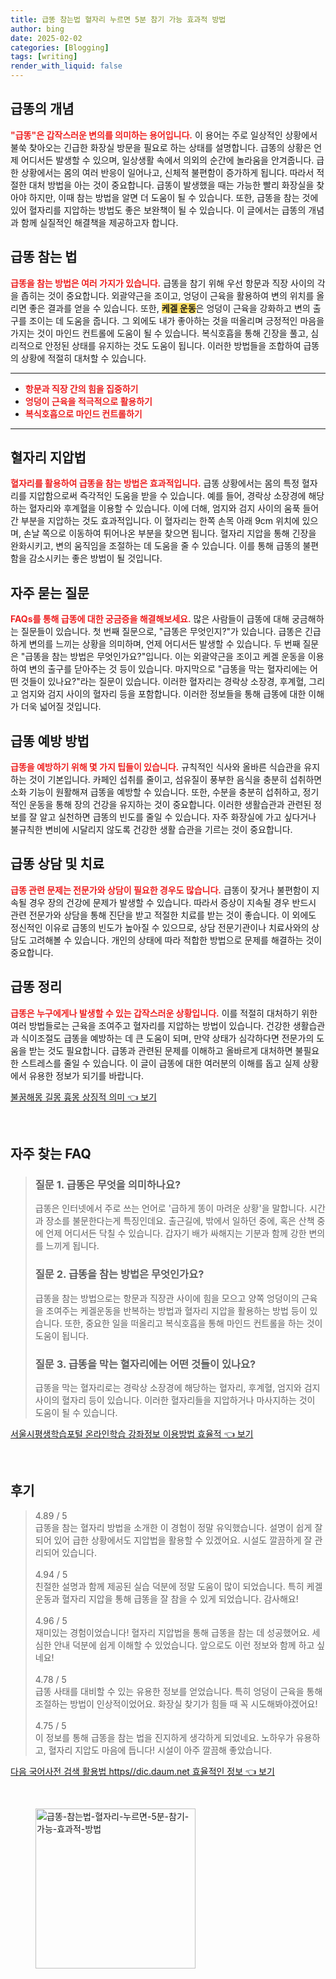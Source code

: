 ```yaml
---
title: 급똥 참는법 혈자리 누르면 5분 참기 가능 효과적 방법
author: bing
date: 2025-02-02
categories: [Blogging]
tags: [writing]
render_with_liquid: false
---
```



<h2 id='급똥의_개념'>급똥의 개념</h2>

<p><b><span style="color: #ee2323;">"급똥"은 갑작스러운 변의를 의미하는 용어입니다.</span></b> 이 용어는 주로 일상적인 상황에서 불쑥 찾아오는 긴급한 화장실 방문을 필요로 하는 상태를 설명합니다. 급똥의 상황은 언제 어디서든 발생할 수 있으며, 일상생활 속에서 의외의 순간에 놀라움을 안겨줍니다. 급한 상황에서는 몸의 여러 반응이 일어나고, 신체적 불편함이 증가하게 됩니다. 따라서 적절한 대처 방법을 아는 것이 중요합니다. 급똥이 발생했을 때는 가능한 빨리 화장실을 찾아야 하지만, 이때 참는 방법을 알면 더 도움이 될 수 있습니다. 또한, 급똥을 참는 것에 있어 혈자리를 지압하는 방법도 좋은 보완책이 될 수 있습니다. 이 글에서는 급똥의 개념과 함께 실질적인 해결책을 제공하고자 합니다.</p>

<h2 id='급똥_참는_법'>급똥 참는 법</h2>

<p><b><span style="color: #ee2323;">급똥을 참는 방법은 여러 가지가 있습니다.</span></b> 급똥을 참기 위해 우선 항문과 직장 사이의 각을 좁히는 것이 중요합니다. 외괄약근을 조이고, 엉덩이 근육을 활용하여 변의 위치를 올리면 좋은 결과를 얻을 수 있습니다. 또한, <b><span style="background-color: #ffe066;">케겔 운동</span></b>은 엉덩이 근육을 강화하고 변의 출구를 조이는 데 도움을 줍니다. 그 외에도 내가 좋아하는 것을 떠올리며 긍정적인 마음을 가지는 것이 마인드 컨트롤에 도움이 될 수 있습니다. 복식호흡을 통해 긴장을 풀고, 심리적으로 안정된 상태를 유지하는 것도 도움이 됩니다. 이러한 방법들을 조합하여 급똥의 상황에 적절히 대처할 수 있습니다.</p>

<hr />

<ul>
    <li><b><span style="color: #ee2323;">항문과 직장 간의 힘을 집중하기</span></b></li>
    <li><b><span style="color: #ee2323;">엉덩이 근육을 적극적으로 활용하기</span></b></li>
    <li><b><span style="color: #ee2323;">복식호흡으로 마인드 컨트롤하기</span></b></li>
</ul>

<hr />

<h2 id='혈자리_지압_법'>혈자리 지압법</h2>

<p><b><span style="color: #ee2323;">혈자리를 활용하여 급똥을 참는 방법은 효과적입니다.</span></b> 급똥 상황에서는 몸의 특정 혈자리를 지압함으로써 즉각적인 도움을 받을 수 있습니다. 예를 들어, 경락상 소장경에 해당하는 혈자리와 후계혈을 이용할 수 있습니다. 이에 더해, 엄지와 검지 사이의 움푹 들어간 부분을 지압하는 것도 효과적입니다. 이 혈자리는 한쪽 손목 아래 9cm 위치에 있으며, 손날 쪽으로 이동하여 튀어나온 부분을 찾으면 됩니다. 혈자리 지압을 통해 긴장을 완화시키고, 변의 움직임을 조절하는 데 도움을 줄 수 있습니다. 이를 통해 급똥의 불편함을 감소시키는 좋은 방법이 될 것입니다.</p>

<h2 id='자주_묻는_질문'>자주 묻는 질문</h2>

<p><b><span style="color: #ee2323;">FAQs를 통해 급똥에 대한 궁금증을 해결해보세요.</span></b> 많은 사람들이 급똥에 대해 궁금해하는 질문들이 있습니다. 첫 번째 질문으로, "급똥은 무엇인지?"가 있습니다. 급똥은 긴급하게 변의를 느끼는 상황을 의미하며, 언제 어디서든 발생할 수 있습니다. 두 번째 질문은 "급똥을 참는 방법은 무엇인가요?"입니다. 이는 외괄약근을 조이고 케겔 운동을 이용하여 변의 출구를 닫아주는 것 등이 있습니다. 마지막으로 "급똥을 막는 혈자리에는 어떤 것들이 있나요?"라는 질문이 있습니다. 이러한 혈자리는 경락상 소장경, 후계혈, 그리고 엄지와 검지 사이의 혈자리 등을 포함합니다. 이러한 정보들을 통해 급똥에 대한 이해가 더욱 넓어질 것입니다.</p>

<h2 id='급똥_예방_방법'>급똥 예방 방법</h2>

<p><b><span style="color: #ee2323;">급똥을 예방하기 위해 몇 가지 팁들이 있습니다.</span></b> 규칙적인 식사와 올바른 식습관을 유지하는 것이 기본입니다. 카페인 섭취를 줄이고, 섬유질이 풍부한 음식을 충분히 섭취하면 소화 기능이 원활해져 급똥을 예방할 수 있습니다. 또한, 수분을 충분히 섭취하고, 정기적인 운동을 통해 장의 건강을 유지하는 것이 중요합니다. 이러한 생활습관과 관련된 정보를 잘 알고 실천하면 급똥의 빈도를 줄일 수 있습니다. 자주 화장실에 가고 싶다거나 불규칙한 변비에 시달리지 않도록 건강한 생활 습관을 기르는 것이 중요합니다.</p>

<h2 id='급똥_상담_및_치료'>급똥 상담 및 치료</h2>

<p><b><span style="color: #ee2323;">급똥 관련 문제는 전문가와 상담이 필요한 경우도 많습니다.</span></b> 급똥이 잦거나 불편함이 지속될 경우 장의 건강에 문제가 발생할 수 있습니다. 따라서 증상이 지속될 경우 반드시 관련 전문가와 상담을 통해 진단을 받고 적절한 치료를 받는 것이 좋습니다. 이 외에도 정신적인 이유로 급똥의 빈도가 높아질 수 있으므로, 상담 전문기관이나 치료사와의 상담도 고려해볼 수 있습니다. 개인의 상태에 따라 적합한 방법으로 문제를 해결하는 것이 중요합니다.</p>

<h2 id='급똥_정리'>급똥 정리</h2>

<p><b><span style="color: #ee2323;">급똥은 누구에게나 발생할 수 있는 갑작스러운 상황입니다.</span></b> 이를 적절히 대처하기 위한 여러 방법들로는 근육을 조여주고 혈자리를 지압하는 방법이 있습니다. 건강한 생활습관과 식이조절도 급똥을 예방하는 데 큰 도움이 되며, 만약 상태가 심각하다면 전문가의 도움을 받는 것도 필요합니다. 급똥과 관련된 문제를 이해하고 올바르게 대처하면 불필요한 스트레스를 줄일 수 있습니다. 이 글이 급똥에 대한 여러분의 이해를 돕고 실제 상황에서 유용한 정보가 되기를 바랍니다.</p>


<p><a class="click-button" title="불꿈해몽 길몽 흉몽 상징적 의미" href="https://afficreate.github.io/posts/%EB%B6%88%EA%BF%88%ED%95%B4%EB%AA%BD-%EA%B8%B8%EB%AA%BD-%ED%9D%89%EB%AA%BD-%EC%83%81%EC%A7%95%EC%A0%81-%EC%9D%98%EB%AF%B8/" rel="dofollow">불꿈해몽 길몽 흉몽 상징적 의미 👈 보기</a></p><br>
<h2 id='자주_찾는_FAQ'>자주 찾는 FAQ</h2>
<div itemscope="" itemtype="https://schema.org/FAQPage">
<blockquote>
<div itemscope="" itemprop="mainEntity" itemtype="https://schema.org/Question">
<h3 itemprop="name">질문 1. 급똥은 무엇을 의미하나요?</h3>
<div itemscope="" itemprop="acceptedAnswer" itemtype="https://schema.org/Answer">
<span itemprop="text">
<p>급똥은 인터넷에서 주로 쓰는 언어로 '급하게 똥이 마려운 상황'을 말합니다. 시간과 장소를 불문한다는게 특징인데요. 출근길에, 밖에서 일하던 중에, 혹은 산책 중에 언제 어디서든 닥칠 수 있습니다. 갑자기 배가 싸해지는 기분과 함께 강한 변의를 느끼게 됩니다.</p>
</span>
</div>
</div>
<div itemscope="" itemprop="mainEntity" itemtype="https://schema.org/Question">
<h3 itemprop="name">질문 2. 급똥을 참는 방법은 무엇인가요?</h3>
<div itemscope="" itemprop="acceptedAnswer" itemtype="https://schema.org/Answer">
<span itemprop="text">
<p>급똥을 참는 방법으로는 항문과 직장관 사이에 힘을 모으고 양쪽 엉덩이의 근육을 조여주는 케겔운동을 반복하는 방법과 혈자리 지압을 활용하는 방법 등이 있습니다. 또한, 중요한 일을 떠올리고 복식호흡을 통해 마인드 컨트롤을 하는 것이 도움이 됩니다.</p>
</span>
</div>
</div>
<div itemscope="" itemprop="mainEntity" itemtype="https://schema.org/Question">
<h3 itemprop="name">질문 3. 급똥을 막는 혈자리에는 어떤 것들이 있나요?</h3>
<div itemscope="" itemprop="acceptedAnswer" itemtype="https://schema.org/Answer">
<span itemprop="text">
<p>급똥을 막는 혈자리로는 경락상 소장경에 해당하는 혈자리, 후계혈, 엄지와 검지 사이의 혈자리 등이 있습니다. 이러한 혈자리들을 지압하거나 마사지하는 것이 도움이 될 수 있습니다.</p>
</span>
</div>
</div>
</blockquote>
</div>
<p><a class="click-button" title="서울시평생학습포털 온라인학습 강좌정보 이용방법 효율적" href="https://afficreate.github.io/posts/%EC%84%9C%EC%9A%B8%EC%8B%9C%ED%8F%89%EC%83%9D%ED%95%99%EC%8A%B5%ED%8F%AC%ED%84%B8-%EC%98%A8%EB%9D%BC%EC%9D%B8%ED%95%99%EC%8A%B5-%EA%B0%95%EC%A2%8C%EC%A0%95%EB%B3%B4-%EC%9D%B4%EC%9A%A9%EB%B0%A9%EB%B2%95-%ED%9A%A8%EC%9C%A8%EC%A0%81/" rel="dofollow">서울시평생학습포털 온라인학습 강좌정보 이용방법 효율적 👈 보기</a></p><br>
<h2 id='후기'>후기</h2>
<div itemscope itemtype="https://schema.org/Product">
  <blockquote>
  <div itemprop="review" itemscope itemtype="https://schema.org/Review">
      <div itemprop="reviewRating" itemscope itemtype="https://schema.org/Rating"> <span itemprop="ratingValue">4.89</span> / <span itemprop="bestRating">5</span> </div>
      <span itemprop="reviewBody">급똥을 참는 혈자리 방법을 소개한 이 경험이 정말 유익했습니다. 설명이 쉽게 잘 되어 있어 급한 상황에서도 지압법을 활용할 수 있겠어요. 시설도 깔끔하게 잘 관리되어 있습니다.</span>
  </div>
  <br>
  <div itemprop="review" itemscope itemtype="https://schema.org/Review">
      <div itemprop="reviewRating" itemscope itemtype="https://schema.org/Rating"> <span itemprop="ratingValue">4.94</span> / <span itemprop="bestRating">5</span> </div>
      <span itemprop="reviewBody">친절한 설명과 함께 제공된 실습 덕분에 정말 도움이 많이 되었습니다. 특히 케겔 운동과 혈자리 지압을 통해 급똥을 잘 참을 수 있게 되었습니다. 감사해요!</span>
  </div>
  <br>
  <div itemprop="review" itemscope itemtype="https://schema.org/Review">
      <div itemprop="reviewRating" itemscope itemtype="https://schema.org/Rating"> <span itemprop="ratingValue">4.96</span> / <span itemprop="bestRating">5</span> </div>
      <span itemprop="reviewBody">재미있는 경험이었습니다! 혈자리 지압법을 통해 급똥을 참는 데 성공했어요. 세심한 안내 덕분에 쉽게 이해할 수 있었습니다. 앞으로도 이런 정보와 함께 하고 싶네요!</span>
  </div>
  <br>
  <div itemprop="review" itemscope itemtype="https://schema.org/Review">
      <div itemprop="reviewRating" itemscope itemtype="https://schema.org/Rating"> <span itemprop="ratingValue">4.78</span> / <span itemprop="bestRating">5</span> </div>
      <span itemprop="reviewBody">급똥 사태를 대비할 수 있는 유용한 정보를 얻었습니다. 특히 엉덩이 근육을 통해 조절하는 방법이 인상적이었어요. 화장실 찾기가 힘들 때 꼭 시도해봐야겠어요!</span>
  </div>
  <br>
  <div itemprop="review" itemscope itemtype="https://schema.org/Review">
      <div itemprop="reviewRating" itemscope itemtype="https://schema.org/Rating"> <span itemprop="ratingValue">4.75</span> / <span itemprop="bestRating">5</span> </div>
      <span itemprop="reviewBody">이 정보를 통해 급똥을 참는 법을 진지하게 생각하게 되었네요. 노하우가 유용하고, 혈자리 지압도 마음에 듭니다! 시설이 아주 깔끔해 좋았습니다.</span>
  </div>
  </blockquote>
</div>
<p><a class="click-button" title="다음 국어사전 검색 활용법 https//dic.daum.net 효율적인 정보" href="https://afficreate.github.io/posts/%EB%8B%A4%EC%9D%8C-%EA%B5%AD%EC%96%B4%EC%82%AC%EC%A0%84-%EA%B2%80%EC%83%89-%ED%99%9C%EC%9A%A9%EB%B2%95-httpsdic.daum.net-%ED%9A%A8%EC%9C%A8%EC%A0%81%EC%9D%B8-%EC%A0%95%EB%B3%B4/" rel="dofollow">다음 국어사전 검색 활용법 https//dic.daum.net 효율적인 정보 👈 보기</a></p><br>
<figure class="image"><img src="https://afficreate.github.io/assets/img/thumbnail/급똥-참는법-혈자리-누르면-5분-참기-가능-효과적-방법.webp" alt="급똥-참는법-혈자리-누르면-5분-참기-가능-효과적-방법" width="256" height="256"></figure>